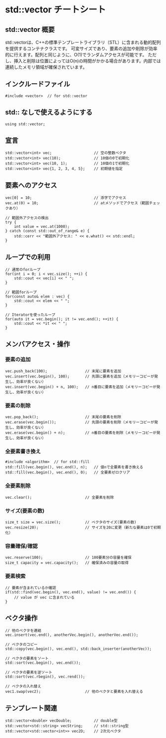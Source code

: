 # std::vector チートシート

## std::vector 概要
std::vectorは、C++の標準テンプレートライブラリ（STL）に含まれる動的配列を提供するコンテナクラスです。
可変サイズであり、要素の追加や削除が効率的に行えます。配列と同じように、O(1)でランダムアクセスが可能です。
ただし、挿入と削除は位置によってはO(n)の時間がかかる場合があります。内部では連続したメモリ領域が確保されています。

## インクルードファイル

    #include <vector>  // for std::vector

## std:: なしで使えるようにする

    using std::vector;
    
## 宣言

    std::vector<int> vec;                   // 空の整数ベクタ
    std::vector<int> vec(10);               // 10個の0で初期化
    std::vector<int> vec(10, 1);            // 10個の1で初期化
    std::vector<int> vec{1, 2, 3, 4, 5};    // 初期値を指定

## 要素へのアクセス

    vec[0] = 10;                            // 添字でアクセス
    vec.at(0) = 10;                         // atメソッドでアクセス（範囲チェックあり）
    
    // 範囲外アクセスの検出
    try {
        int value = vec.at(1000);
    } catch (const std::out_of_range& e) {
        std::cerr << "範囲外アクセス: " << e.what() << std::endl;
    }

## ループでの利用

    // 通常のforループ
    for(int i = 0; i < vec.size(); ++i) {
        std::cout << vec[i] << " ";
    }

    // 範囲forループ
    for(const auto& elem : vec) {
        std::cout << elem << " ";
    }

    // Iteratorを使ったループ
    for(auto it = vec.begin(); it != vec.end(); ++it) {
        std::cout << *it << " ";
    }

## メンバアクセス・操作
### 要素の追加

    vec.push_back(100);                 // 末尾に要素を追加
    vec.insert(vec.begin(), 100);       // 先頭に要素を追加（メモリーコピーが発生し、効率が良くない）
    vec.insert(vec.begin() + n, 100);   // n番目に要素を追加（メモリーコピーが発生し、効率が良くない）

### 要素の削除

    vec.pop_back();                     // 末尾の要素を削除
    vec.erase(vec.begin());             // 先頭の要素を削除（メモリーコピーが発生し、効率が良くない）
    vec.erase(vec.begin() + n);         // n番目の要素を削除（メモリーコピーが発生し、効率が良くない）

### 全要素書き換え

    #include <algorithm>  // for std::fill
    std::fill(vec.begin(), vec.end(), n);   // 値nで全要素を書き換える
    std::fill(vec.begin(), vec.end(), 0);   // 全要素ゼロクリア

### 全要素削除

    vec.clear();                        // 全要素を削除

### サイズ(要素の数)

    size_t size = vec.size();           // ベクタのサイズ(要素の数)
    vec.resize(20);                     // サイズを20に変更（新たな要素は0で初期化）

### 容量確保/確認

    vec.reserve(100);                   // 100要素分の容量を確保
    size_t capacity = vec.capacity();   // 確保済みの容量の取得

### 要素検索

    // 要素が含まれているか確認
    if(std::find(vec.begin(), vec.end(), value) != vec.end()) {
        // value が vec に含まれている
    }

## ベクタ操作

    // 他のベクタを連結
    vec.insert(vec.end(), anotherVec.begin(), anotherVec.end());

    // ベクタのコピー
    std::copy(vec.begin(), vec.end(), std::back_inserter(anotherVec));

    // ベクタの要素をソート
    std::sort(vec.begin(), vec.end());

    // ベクタの要素を逆ソート
    std::sort(vec.rbegin(), vec.rend());

    // ベクタの入れ替え
    vec1.swap(vec2);                    // 他のベクタと要素を入れ替える

## テンプレート関連

    std::vector<double> vecDouble;          // double型
    std::vector<std::string> vecString;     // std::string型
    std::vector<std::vector<int>> vec2D;    // 2次元ベクタ

